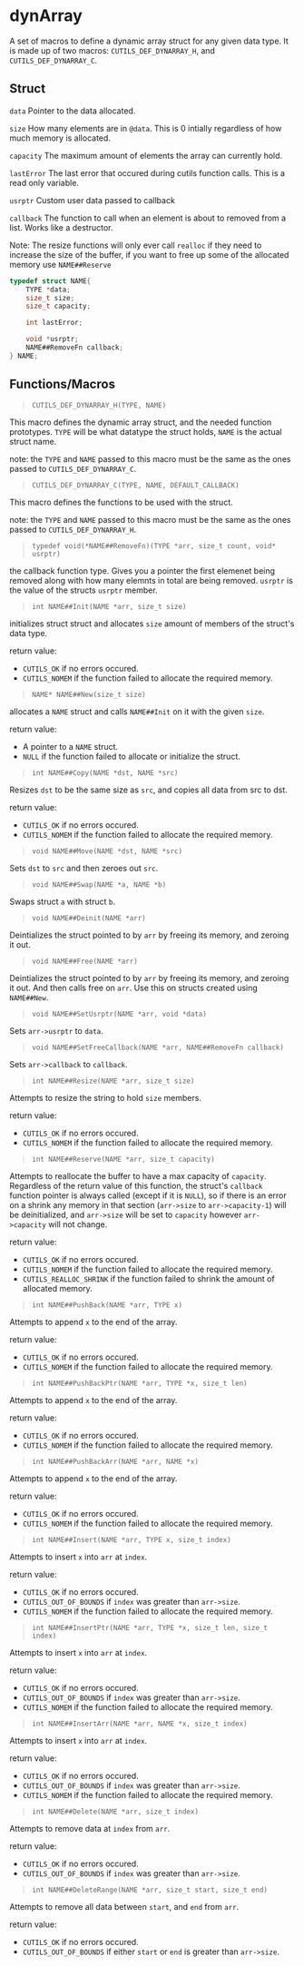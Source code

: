 # dynArray

A set of macros to define a dynamic array struct for any given data type. It is
made up of two macros: `CUTILS_DEF_DYNARRAY_H`, and `CUTILS_DEF_DYNARRAY_C`.

## Struct

`data` Pointer to the data allocated.

`size` How many elements are in `@data`. This is 0 intially regardless of how
much memory is allocated.

`capacity` The maximum amount of elements the array can currently hold.

`lastError` The last error that occured during cutils function calls. This is a read only variable.

`usrptr` Custom user data passed to callback

`callback` The function to call when an element is about to removed from a list.
Works like a destructor.

Note: The resize functions will only ever call `realloc` if they need to increase
the size of the buffer, if you want to free up some of the allocated memory use
`NAME##Reserve`

```c
typedef struct NAME{
	TYPE *data;
	size_t size;
	size_t capacity;

	int lastError;

	void *usrptr;
	NAME##RemoveFn callback;
} NAME;
```

## Functions/Macros

>`CUTILS_DEF_DYNARRAY_H(TYPE, NAME)`

This macro defines the dynamic array struct, and the needed function prototypes.
`TYPE` will be what datatype the struct holds, `NAME` is the actual struct name.

note: the `TYPE` and `NAME` passed to this macro must be the same as the ones
passed to `CUTILS_DEF_DYNARRAY_C`.

>`CUTILS_DEF_DYNARRAY_C(TYPE, NAME, DEFAULT_CALLBACK)`

This macro defines the functions to be used with the struct.

note: the `TYPE` and `NAME` passed to this macro must be the same as the ones
passed to `CUTILS_DEF_DYNARRAY_H`.

>`typedef void(*NAME##RemoveFn)(TYPE *arr, size_t count, void* usrptr)`

the callback function type. Gives you a pointer the first elemenet being removed
along with how many elemnts in total are being removed. `usrptr` is the value of
the structs `usrptr` member.

>`int NAME##Init(NAME *arr, size_t size)`

initializes struct struct and allocates `size` amount of members of the struct's
data type.

return value:

* `CUTILS_OK` if no errors occured.
* `CUTILS_NOMEM` if the function failed to allocate the required memory.

>`NAME* NAME##New(size_t size)`

allocates a `NAME` struct and calls `NAME##Init` on it with the given `size`.

return value:

* A pointer to a `NAME` struct.
* `NULL` if the function failed to allocate or initialize the struct.

>`int NAME##Copy(NAME *dst, NAME *src)`

Resizes `dst` to be the same size as `src`, and copies all data from src to dst.

return value:

* `CUTILS_OK` if no errors occured.
* `CUTILS_NOMEM` if the function failed to allocate the required memory.

>`void NAME##Move(NAME *dst, NAME *src)`

Sets `dst` to `src` and then zeroes out `src`.

>`void NAME##Swap(NAME *a, NAME *b)`

Swaps struct `a` with struct `b`.

>`void NAME##Deinit(NAME *arr)`

Deintializes the struct pointed to by `arr` by freeing its memory, and zeroing
it out.

>`void NAME##Free(NAME *arr)`

Deintializes the struct pointed to by `arr` by freeing its memory, and zeroing
it out. And then calls free on `arr`. Use this on structs created using `NAME##New`.

>`void NAME##SetUsrptr(NAME *arr, void *data)`

Sets `arr->usrptr` to `data`.

>`void NAME##SetFreeCallback(NAME *arr, NAME##RemoveFn callback)`

Sets `arr->callback` to `callback`.

>`int NAME##Resize(NAME *arr, size_t size)`

Attempts to resize the string to hold `size` members.

return value:

* `CUTILS_OK` if no errors occured.
* `CUTILS_NOMEM` if the function failed to allocate the required memory.

>`int NAME##Reserve(NAME *arr, size_t capacity)`

Attempts to reallocate the buffer to have a max capacity of `capacity`. Regardless
of the return value of this function, the struct's `callback` function pointer is
always called (except if it is `NULL`), so if there is an error on a shrink any
memory in that section (`arr->size` to `arr->capacity-1`) will be deinitialized, and
`arr->size` will be set to `capacity` however `arr->capacity` will not change.

return value:

* `CUTILS_OK` if no errors occured.
* `CUTILS_NOMEM` if the function failed to allocate the required memory.
* `CUTILS_REALLOC_SHRINK` if the function failed to shrink the amount of allocated memory.

>`int NAME##PushBack(NAME *arr, TYPE x)`

Attempts to append `x` to the end of the array.

return value:

* `CUTILS_OK` if no errors occured.
* `CUTILS_NOMEM` if the function failed to allocate the required memory.

>`int NAME##PushBackPtr(NAME *arr, TYPE *x, size_t len)`

Attempts to append `x` to the end of the array.

return value:

* `CUTILS_OK` if no errors occured.
* `CUTILS_NOMEM` if the function failed to allocate the required memory.

>`int NAME##PushBackArr(NAME *arr, NAME *x)`

Attempts to append `x` to the end of the array.

return value:

* `CUTILS_OK` if no errors occured.
* `CUTILS_NOMEM` if the function failed to allocate the required memory.

>`int NAME##Insert(NAME *arr, TYPE x, size_t index)`

Attempts to insert `x` into `arr` at `index`.

return value:

* `CUTILS_OK` if no errors occured.
* `CUTILS_OUT_OF_BOUNDS` if `index` was greater than `arr->size`.
* `CUTILS_NOMEM` if the function failed to allocate the required memory.

>`int NAME##InsertPtr(NAME *arr, TYPE *x, size_t len, size_t index)`

Attempts to insert `x` into `arr` at `index`.

return value:

* `CUTILS_OK` if no errors occured.
* `CUTILS_OUT_OF_BOUNDS` if `index` was greater than `arr->size`.
* `CUTILS_NOMEM` if the function failed to allocate the required memory.

>`int NAME##InsertArr(NAME *arr, NAME *x, size_t index)`

Attempts to insert `x` into `arr` at `index`.

return value:

* `CUTILS_OK` if no errors occured.
* `CUTILS_OUT_OF_BOUNDS` if `index` was greater than `arr->size`.
* `CUTILS_NOMEM` if the function failed to allocate the required memory.

>`int NAME##Delete(NAME *arr, size_t index)`

Attempts to remove data at `index` from `arr`.

return value:

* `CUTILS_OK` if no errors occured.
* `CUTILS_OUT_OF_BOUNDS` if `index` was greater than `arr->size`.

>`int NAME##DeleteRange(NAME *arr, size_t start, size_t end)`

Attempts to remove all data between `start`, and `end` from `arr`.

return value:

* `CUTILS_OK` if no errors occured.
* `CUTILS_OUT_OF_BOUNDS` if either `start` or `end` is greater than `arr->size`.
